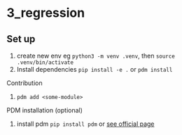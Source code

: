 # 3_regression

## Set up
1. create new env eg `python3 -m venv .venv`, then `source .venv/bin/activate`
2. Install dependencies `pip install -e .` or `pdm install`

Contribution
1. `pdm add <some-module>`

PDM installation (optional)
1. install pdm `pip install pdm` or [see official page](https://pdm-project.org/en/latest/)